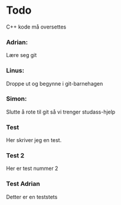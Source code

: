 # Todo

C++ kode må oversettes

### Adrian:
Lære seg git
### Linus:
Droppe ut og begynne i git-barnehagen
### Simon:
Slutte å rote til git så vi trenger studass-hjelp

### Test
Her skriver jeg en test. 

### Test 2
Her er test nummer 2

### Test Adrian
Detter er en teststets
